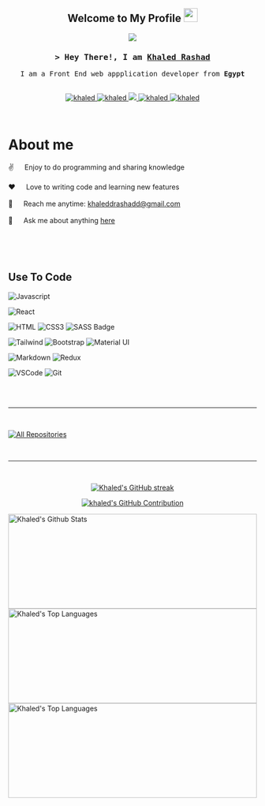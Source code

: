 <h2 align="center">
  Welcome to My Profile
  <img src="https://media.giphy.com/media/hvRJCLFzcasrR4ia7z/giphy.gif" width="28">
</h2>

<p align="center">
  <a href="https://github.com/khaleddrashadd"><img src="https://readme-typing-svg.herokuapp.com?font=Fira+Code&pause=1000&width=435&lines=Front-End+Developer;Always+learning+new+things;Self-Taught+Programmer"></a>
</p>

<!-- Intro  -->
<h3 align="center">
        <samp>&gt; Hey There!, I am
                <b><a target="_blank" href="#portfolio">Khaled Rashad</a></b>
        </samp>
</h3>

<p align="center"> 
  <samp>
    <!--  -->
     I am a Front End web appplication developer from <b>Egypt</b> 
    <br>
    <br>
  </samp>
</p>

<p align="center">
 <a href="#portfolio" target="blank">
  <img src="https://img.shields.io/badge/Website-DC143C?style=for-the-badge&logo=medium&logoColor=white" alt="khaled" />
 </a>
 <a href="https://www.linkedin.com/in/khaledrashadd" target="_blank">
  <img src="https://img.shields.io/badge/LinkedIn-0077B5?style=for-the-badge&logo=linkedin&logoColor=white" alt="khaled"/>
 </a>
 <a href="https://twitter.com/khaleddrashad" target="_blank">
  <img src="https://img.shields.io/badge/Twitter-1DA1F2?style=for-the-badge&logo=twitter&logoColor=white" />
 </a>
 <a href="https://instagram.com/khaledrashadd" target="_blank">
  <img src="https://img.shields.io/badge/Instagram-fe4164?style=for-the-badge&logo=instagram&logoColor=white" alt="khaled" />
 </a> 
 <a href="https://facebook.com/khaledrashadd" target="_blank">
  <img src="https://img.shields.io/badge/Facebook-20BEFF?&style=for-the-badge&logo=facebook&logoColor=white" alt="khaled"  />
  </a> 
</p>
<br />

<!-- About Section -->

# About me

<p>
  
 ✌️ &emsp; Enjoy to do programming and sharing knowledge <br/><br/>
 ❤️ &emsp; Love to writing code and learning new features<br/><br/>
 📧 &emsp; Reach me anytime: khaleddrashadd@gmail.com<br/><br/>
 💬 &emsp; Ask me about anything [here](https://github.com/khaleddrashadd/khaleddrashadd/issues)

</p>

<br/>
<br/>
<br/>

## Use To Code

![Javascript](https://img.shields.io/badge/Javascript-F0DB4F?style=for-the-badge&labelColor=black&logo=javascript&logoColor=F0DB4F)


![React](https://img.shields.io/badge/-React-61DBFB?style=for-the-badge&labelColor=black&logo=react&logoColor=61DBFB)

![HTML](https://img.shields.io/badge/HTML5-E34F26?style=for-the-badge&logo=html5&logoColor=white)
![CSS3](https://img.shields.io/badge/CSS3-1572B6?style=for-the-badge&logo=css3&logoColor=white)
![SASS Badge](https://img.shields.io/badge/Sass-CC6699?style=for-the-badge&logo=sass&logoColor=white)

![Tailwind](https://img.shields.io/badge/Tailwind_CSS-092749?style=for-the-badge&logo=tailwindcss&logoColor=06B6D4&labelColor=000000)
![Bootstrap](https://img.shields.io/badge/Bootstrap-563D7C?style=for-the-badge&logo=bootstrap&logoColor=white)
![Material UI](https://img.shields.io/badge/Visual_Studio-0078d7?style=for-the-badge&logo=visual%20studio&logoColor=white)

<!-- ![Strapi](https://img.shields.io/badge/strapi-2E7EEA?style=for-the-badge&logo=strapi&logoColor=white) -->

![Markdown](https://img.shields.io/badge/Mui-0078d7?style=for-the-badge&logo=mui&logoColor=white)
![Redux](https://img.shields.io/badge/Redux-593D88?style=for-the-badge&logo=redux&logoColor=white)

![VSCode](https://img.shields.io/badge/Visual_Studio-0078d7?style=for-the-badge&logo=visual%20studio&logoColor=white)
![Git](https://img.shields.io/badge/Git-F05032?style=for-the-badge&logo=git&logoColor=white)

<br/>

<br/>
<hr/>
<br/>
<p align="left">
  <a href="https://github.com/khaleddrashadd?tab=repositories" target="_blank"><img alt="All Repositories" title="All Repositories" src="https://img.shields.io/badge/-All%20Repos-2962FF?style=for-the-badge&logo=koding&logoColor=white"/></a>
</p>

<br/>
<hr/>
<br/>

<p align="center">
  <a href="https://github.com/khaleddrashadd">
    <img src="https://github-readme-streak-stats.herokuapp.com?user=khaleddrashadd&theme=gruvbox-duo&hide_border=true&border_radius=6.3&date_format=j%20M%5B%20Y%5D&background=74%2C151515%2C000000" alt="Khaled's GitHub streak"/>
  </a>
</p>

<p align="center">
  <a href="https://github.com/khaleddrashadd">
    <img src="https://github-profile-summary-cards.vercel.app/api/cards/profile-details?username=khaleddrashadd&theme=aura" alt="khaled's GitHub Contribution"/>
  </a>
</p>

<a> 
    <a href="https://github.com/khaleddrashadd"><img alt="Khaled's Github Stats" src="https://denvercoder1-github-readme-stats.vercel.app/api?username=khaleddrashadd&show_icons=true&count_private=true&theme=react&border_color=7F3FBF&bg_color=0D1117&title_color=F85D7F&icon_color=F8D866" height="192px" width="100%"/></a>
  <a href="https://github.com/khaleddrashadd"><img alt="Khaled's Top Languages" src="https://denvercoder1-github-readme-stats.vercel.app/api/top-langs/?username=khaleddrashadd&langs_count=8&layout=compact&theme=react&border_color=7F3FBF&bg_color=0D1117&title_color=F85D7F&icon_color=F8D866" height="192px" width="100%"/></a>
  <br/>
</a>
  <a href="https://github.com/khaleddrashadd"><img alt="Khaled's Top Languages" src="https://github-readme-activity-graph.cyclic.app/graph?username=khaleddrashadd&custom_title=Khaled%20Rashad's%20GitHub%20Activity%20Graph&bg_color=0D1117&color=7F3FBF&line=7F3FBF&point=7F3FBF&area_color=FFFFFF&title_color=FFFFFF&area=true" height="192px" width="100%"/></a>
  <br/>
</a>

